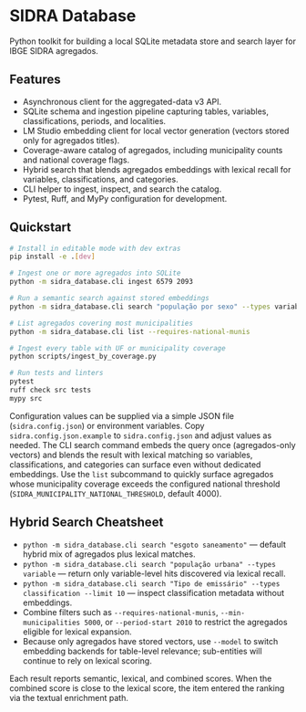 # SIDRA Database

Python toolkit for building a local SQLite metadata store and search layer for IBGE SIDRA agregados.

## Features
- Asynchronous client for the aggregated-data v3 API.
- SQLite schema and ingestion pipeline capturing tables, variables, classifications, periods, and localities.
- LM Studio embedding client for local vector generation (vectors stored only for agregados titles).
- Coverage-aware catalog of agregados, including municipality counts and national coverage flags.
- Hybrid search that blends agregados embeddings with lexical recall for variables, classifications, and categories.
- CLI helper to ingest, inspect, and search the catalog.
- Pytest, Ruff, and MyPy configuration for development.

## Quickstart
```bash
# Install in editable mode with dev extras
pip install -e .[dev]

# Ingest one or more agregados into SQLite
python -m sidra_database.cli ingest 6579 2093

# Run a semantic search against stored embeddings
python -m sidra_database.cli search "população por sexo" --types variable classification

# List agregados covering most municipalities
python -m sidra_database.cli list --requires-national-munis

# Ingest every table with UF or municipality coverage
python scripts/ingest_by_coverage.py

# Run tests and linters
pytest
ruff check src tests
mypy src
```

Configuration values can be supplied via a simple JSON file (`sidra.config.json`) or environment variables. Copy `sidra.config.json.example` to `sidra.config.json` and adjust values as needed. The CLI search command embeds the query once (agregados-only vectors) and blends the result with lexical matching so variables, classifications, and categories can surface even without dedicated embeddings. Use the `list` subcommand to quickly surface agregados whose municipality coverage exceeds the configured national threshold (`SIDRA_MUNICIPALITY_NATIONAL_THRESHOLD`, default 4000).

## Hybrid Search Cheatsheet
- `python -m sidra_database.cli search "esgoto saneamento"` — default hybrid mix of agregados plus lexical matches.
- `python -m sidra_database.cli search "população urbana" --types variable` — return only variable-level hits discovered via lexical recall.
- `python -m sidra_database.cli search "Tipo de emissário" --types classification --limit 10` — inspect classification metadata without embeddings.
- Combine filters such as `--requires-national-munis`, `--min-municipalities 5000`, or `--period-start 2010` to restrict the agregados eligible for lexical expansion.
- Because only agregados have stored vectors, use `--model` to switch embedding backends for table-level relevance; sub-entities will continue to rely on lexical scoring.

Each result reports semantic, lexical, and combined scores. When the combined score is close to the lexical score, the item entered the ranking via the textual enrichment path.
